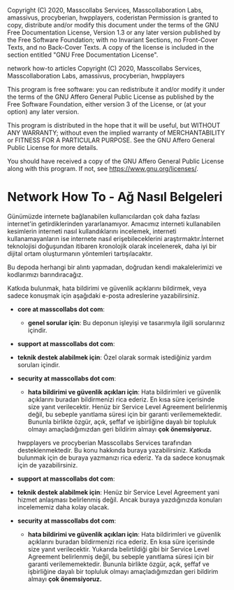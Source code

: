 Copyright (C) 2020, Masscollabs Services, Masscollaboration Labs, amassivus, procyberian, hwpplayers, coderistan
Permission is granted to copy, distribute and/or modify this document
under the terms of the GNU Free Documentation License, Version 1.3
or any later version published by the Free Software Foundation;
with no Invariant Sections, no Front-Cover Texts, and no Back-Cover Texts.
A copy of the license is included in the section entitled "GNU
Free Documentation License".


network how-to articles
Copyright (C) 2020, Masscollabs Services, Masscollaboration Labs, amassivus, procyberian, hwpplayers

This program is free software: you can redistribute it and/or modify
it under the terms of the GNU Affero General Public License as
published by the Free Software Foundation, either version 3 of the
License, or (at your option) any later version.

This program is distributed in the hope that it will be useful,
but WITHOUT ANY WARRANTY; without even the implied warranty of
MERCHANTABILITY or FITNESS FOR A PARTICULAR PURPOSE.  See the
GNU Affero General Public License for more details.

You should have received a copy of the GNU Affero General Public License
along with this program.  If not, see <https://www.gnu.org/licenses/>.

# Network How To - Ağ Nasıl Belgeleri

Günümüzde internete bağlanabilen kullanıcılardan çok daha fazlası internet'in getirdiklerinden yararlanamıyor. Amacımız interneti kullanabilen kesimlerin interneti nasıl kullandıklarını incelemek, interneti kullanamayanların ise internete nasıl erişebileceklerini araştırmaktır.İnternet teknolojisi doğuşundan itibaren kronolojik olarak incelenerek, daha iyi bir dijital ortam oluşturmanın yöntemleri tartışılacaktır.

Bu depoda herhangi bir alıntı yapmadan, doğrudan kendi makalelerimizi ve kodlarımızı barındıracağız.

Katkıda bulunmak, hata bildirimi ve güvenlik açıklarını bildirmek, veya sadece konuşmak için aşağıdaki e-posta adreslerine yazabilirsiniz.

* **core at masscollabs dot com**:
  * **genel sorular için**:
  Bu deponun işleyişi ve tasarımıyla ilgili sorularınız içindir.

* **support at masscollabs dot com**:
 * **teknik destek alabilmek için**:
 Özel olarak sormak istediğiniz yardım soruları içindir.

* **security at masscollabs dot com**:
  * **hata bildirimi ve güvenlik açıkları için**:
  Hata bildirimleri ve güvenlik açıklarını buradan bildirmenizi rica ederiz. En kısa süre içerisinde size yanıt verilecektir. Henüz bir Service Level Agreement belirlenmiş değil, bu sebeple yanıtlama süresi için bir garanti verilememektedir. Bununla birlikte özgür, açık, şeffaf ve işbirliğine dayalı bir topluluk olmayı amaçladığımızdan geri bildirim almayı **çok önemsiyoruz.**

  hwpplayers ve procyberian Masscollabs Services tarafından desteklenmektedir. Bu konu hakkında buraya yazabilirsiniz. Katkıda bulunmak için de buraya yazmanızı rica ederiz. Ya da sadece konuşmak için de yazabilirsiniz.

* **support at masscollabs dot com**:
 * **teknik destek alabilmek için**:
 Henüz bir Service Level Agreement yani hizmet anlaşması belirlenmiş değil. Ancak buraya yazdığınızda konuları incelememiz daha kolay olacak.

* **security at masscollabs dot com**:
  * **hata bildirimi ve güvenlik açıkları için**:
  Hata bildirimleri ve güvenlik açıklarını buradan bildirmenizi rica ederiz. En kısa süre içerisinde size yanıt verilecektir. Yukarıda belirtildiği gibi bir Service Level Agreement belirlenmiş değil, bu sebeple yanıtlama süresi için bir garanti verilememektedir. Bununla birlikte özgür, açık, şeffaf ve işbirliğine dayalı bir topluluk olmayı amaçladığımızdan geri bildirim almayı **çok önemsiyoruz.**

  

